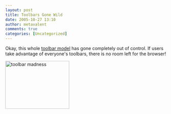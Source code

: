 ```yaml
---
layout: post
title: Toolbars Gone Wild
date: 2005-10-27 13:10
author: metavalent
comments: true
categories: [Uncategorized]
---
```

Okay, this whole <a href="/images/toolbar_madness.jpg">toolbar model</a> has gone completely out of control.  If users take advantage of everyone's toolbars, there is no room left for the browser!

<a href="/images/toolbar_madness.jpg"><img src="/images/toolbar_madness.jpg" loading="lazy" width="200" height="150" alt="toolbar madness" /></a>
